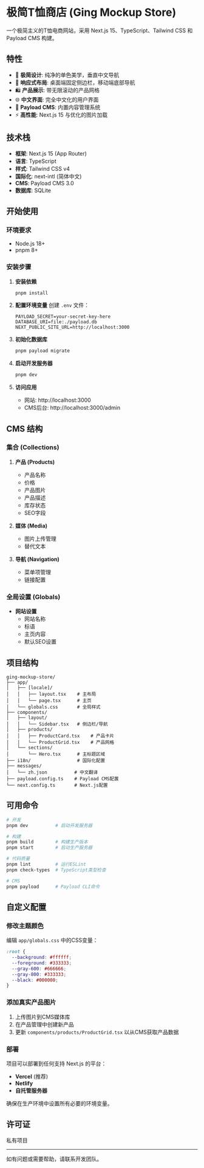 # 极简T恤商店 (Ging Mockup Store)

一个极简主义的T恤电商网站，采用 Next.js 15、TypeScript、Tailwind CSS 和 Payload CMS 构建。

## 特性

- 🎨 **极简设计**: 纯净的单色美学，垂直中文导航
- 📱 **响应式布局**: 桌面端固定侧边栏，移动端底部导航
- 🛍️ **产品展示**: 带无限滚动的产品网格
- 🌐 **中文界面**: 完全中文化的用户界面
- 📝 **Payload CMS**: 内置内容管理系统
- ⚡ **高性能**: Next.js 15 与优化的图片加载

## 技术栈

- **框架**: Next.js 15 (App Router)
- **语言**: TypeScript
- **样式**: Tailwind CSS v4
- **国际化**: next-intl (简体中文)
- **CMS**: Payload CMS 3.0
- **数据库**: SQLite

## 开始使用

### 环境要求

- Node.js 18+
- pnpm 8+

### 安装步骤

1. **安装依赖**
   ```bash
   pnpm install
   ```

2. **配置环境变量**
   创建 `.env` 文件：
   ```env
   PAYLOAD_SECRET=your-secret-key-here
   DATABASE_URI=file:./payload.db
   NEXT_PUBLIC_SITE_URL=http://localhost:3000
   ```

3. **初始化数据库**
   ```bash
   pnpm payload migrate
   ```

4. **启动开发服务器**
   ```bash
   pnpm dev
   ```

5. **访问应用**
   - 网站: http://localhost:3000
   - CMS后台: http://localhost:3000/admin

## CMS 结构

### 集合 (Collections)

1. **产品 (Products)**
   - 产品名称
   - 价格
   - 产品图片
   - 产品描述
   - 库存状态
   - SEO字段

2. **媒体 (Media)**
   - 图片上传管理
   - 替代文本

3. **导航 (Navigation)**
   - 菜单项管理
   - 链接配置

### 全局设置 (Globals)

- **网站设置**
  - 网站名称
  - 标语
  - 主页内容
  - 默认SEO设置

## 项目结构

```
ging-mockup-store/
├── app/
│   ├── [locale]/
│   │   ├── layout.tsx    # 主布局
│   │   └── page.tsx      # 主页
│   └── globals.css       # 全局样式
├── components/
│   ├── layout/
│   │   └── Sidebar.tsx   # 侧边栏/导航
│   ├── products/
│   │   ├── ProductCard.tsx    # 产品卡片
│   │   └── ProductGrid.tsx    # 产品网格
│   └── sections/
│       └── Hero.tsx      # 主标题区域
├── i18n/                 # 国际化配置
├── messages/
│   └── zh.json          # 中文翻译
├── payload.config.ts    # Payload CMS配置
└── next.config.ts       # Next.js配置
```

## 可用命令

```bash
# 开发
pnpm dev          # 启动开发服务器

# 构建
pnpm build        # 构建生产版本
pnpm start        # 启动生产服务器

# 代码质量
pnpm lint         # 运行ESLint
pnpm check-types  # TypeScript类型检查

# CMS
pnpm payload      # Payload CLI命令
```

## 自定义配置

### 修改主题颜色

编辑 `app/globals.css` 中的CSS变量：
```css
:root {
  --background: #ffffff;
  --foreground: #333333;
  --gray-600: #666666;
  --gray-800: #333333;
  --black: #000000;
}
```

### 添加真实产品图片

1. 上传图片到CMS媒体库
2. 在产品管理中创建新产品
3. 更新 `components/products/ProductGrid.tsx` 以从CMS获取产品数据

### 部署

项目可以部署到任何支持 Next.js 的平台：

- **Vercel** (推荐)
- **Netlify**
- **自托管服务器**

确保在生产环境中设置所有必要的环境变量。

## 许可证

私有项目

---

如有问题或需要帮助，请联系开发团队。